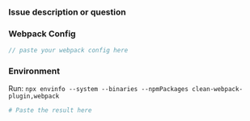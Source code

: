 ### Issue description or question

### Webpack Config

```js
// paste your webpack config here
```

### Environment

Run: `npx envinfo --system --binaries --npmPackages clean-webpack-plugin,webpack`

```bash
# Paste the result here
```
